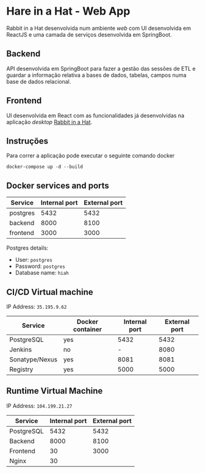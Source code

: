 # Hare in a Hat - Web App

Rabbit in a Hat desenvolvida num ambiente _web_ com UI desenvolvida em ReactJS e uma camada de serviços desenvolvida em SpringBoot.

## Backend

API desenvolvida em SpringBoot para fazer a gestão das sessões de ETL e guardar a informação relativa a bases de dados, tabelas, campos numa base de dados relacional.

## Frontend

UI desenvolvida em React com as funcionalidades já desenvolvidas na aplicação _desktop_ [Rabbit in a Hat](http://ohdsi.github.io/WhiteRabbit/RabbitInAHat.html).

## Instruções

Para correr a aplicação pode executar o seguinte comando docker 

`docker-compose up -d --build` 

## Docker services and ports

Service | Internal port | External port
--- | ---| ---
postgres | 5432 | 5432
backend | 8000 | 8100
frontend | 3000 | 3000

Postgres details:
 - User: `postgres`
 - Password: `postgres`
 - Database name: `hiah`


## CI/CD Virtual machine

IP Address: `35.195.9.62`

Service | Docker container | Internal port | External port
--- | ---| --- | ---
PostgreSQL | yes | 5432 | 5432
Jenkins | no | - | 8080
Sonatype/Nexus | yes | 8081 | 8081
Registry | yes | 5000 | 5000


## Runtime Virtual Machine

IP Address: `104.199.21.27`

Service | Internal port | External port
--- | ---| --- 
PostgreSQL | 5432 | 5432
Backend | 8000 | 8100
Frontend | 30 | 3000
Nginx | 30 | 